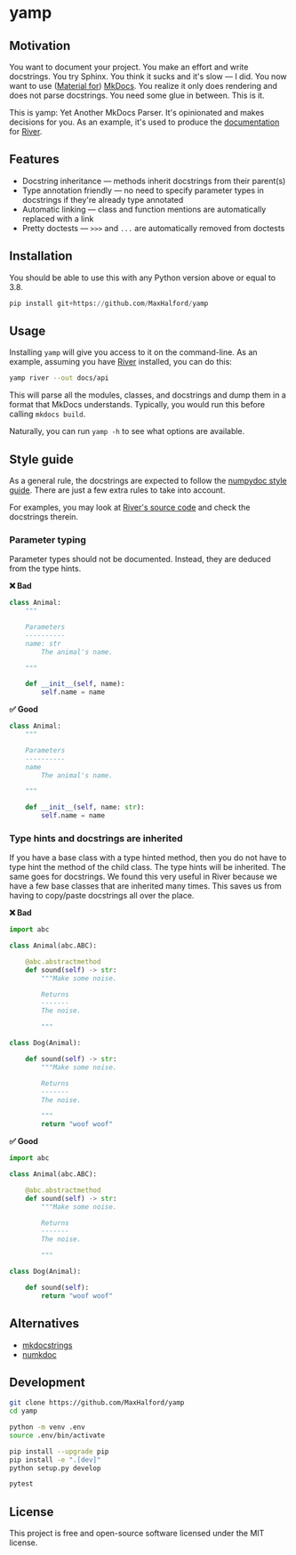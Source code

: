 # yamp

## Motivation

You want to document your project. You make an effort and write docstrings. You try Sphinx. You think it sucks and it's slow — I did. You now want to use ([Material for](https://squidfunk.github.io/mkdocs-material/)) [MkDocs](https://www.mkdocs.org/). You realize it only does rendering and does not parse docstrings. You need some glue in between. This is it.

This is yamp: Yet Another MkDocs Parser. It's opinionated and makes decisions for you. As an example, it's used to produce the [documentation](https://riverml.xyz/latest/) for [River](https://github.com/online-ml/river/).

## Features

- Docstring inheritance — methods inherit docstrings from their parent(s)
- Type annotation friendly — no need to specify parameter types in docstrings if they're already type annotated
- Automatic linking — class and function mentions are automatically replaced with a link
- Pretty doctests — `>>>` and `...` are automatically removed from doctests

## Installation

You should be able to use this with any Python version above or equal to 3.8.

```py
pip install git+https://github.com/MaxHalford/yamp
```

## Usage

Installing `yamp` will give you access to it on the command-line. As an example, assuming you have [River](https://github.com/online-ml/river/) installed, you can do this:

```sh
yamp river --out docs/api
```

This will parse all the modules, classes, and docstrings and dump them in a format that MkDocs understands. Typically, you would run this before calling `mkdocs build`.

Naturally, you can run `yamp -h` to see what options are available.

## Style guide

As a general rule, the docstrings are expected to follow the [numpydoc style guide](https://numpydoc.readthedocs.io/en/latest/format.html). There are just a few extra rules to take into account.

For examples, you may look at [River's source code](https://github.com/online-ml/river/tree/master/river) and check the docstrings therein.

### Parameter typing

Parameter types should not be documented. Instead, they are deduced from the type hints.

**❌ Bad**

```py
class Animal:
    """

    Parameters
    ----------
    name: str
        The animal's name.

    """

    def __init__(self, name):
        self.name = name
```

**✅ Good**

```py
class Animal:
    """

    Parameters
    ----------
    name
        The animal's name.

    """

    def __init__(self, name: str):
        self.name = name
```

### Type hints and docstrings are inherited

If you have a base class with a type hinted method, then you do not have to type hint the method of the child class. The type hints will be inherited. The same goes for docstrings. We found this very useful in River because we have a few base classes that are inherited many times. This saves us from having to copy/paste docstrings all over the place.

**❌ Bad**

```py
import abc

class Animal(abc.ABC):

    @abc.abstractmethod
    def sound(self) -> str:
        """Make some noise.

        Returns
        -------
        The noise.

        """

class Dog(Animal):

    def sound(self) -> str:
        """Make some noise.

        Returns
        -------
        The noise.

        """
        return "woof woof"
```

**✅ Good**

```py
import abc

class Animal(abc.ABC):

    @abc.abstractmethod
    def sound(self) -> str:
        """Make some noise.

        Returns
        -------
        The noise.

        """

class Dog(Animal):

    def sound(self):
        return "woof woof"
```

## Alternatives

- [mkdocstrings](https://github.com/mkdocstrings/mkdocstrings)
- [numkdoc](https://github.com/fel-thomas/numkdoc)

## Development

```sh
git clone https://github.com/MaxHalford/yamp
cd yamp

python -m venv .env
source .env/bin/activate

pip install --upgrade pip
pip install -e ".[dev]"
python setup.py develop

pytest
```

## License

This project is free and open-source software licensed under the MIT license.
